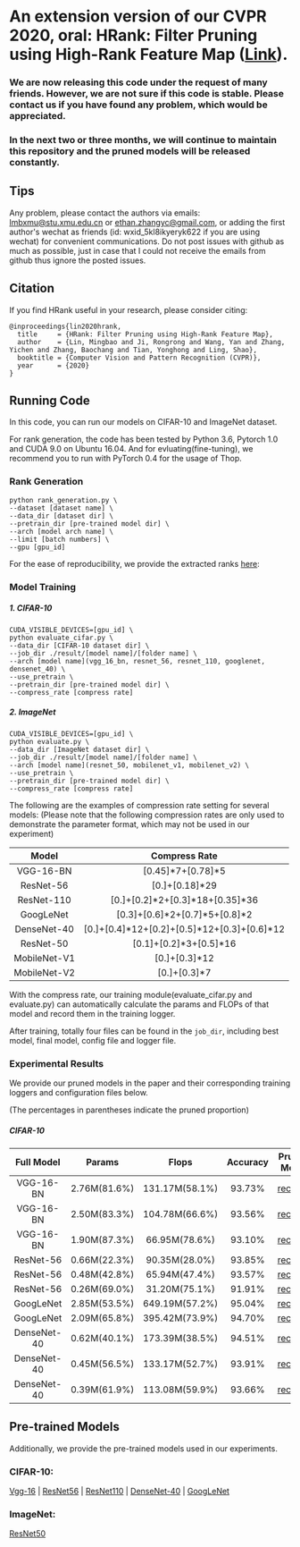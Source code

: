 # An extension version of our CVPR 2020, oral: HRank: Filter Pruning using High-Rank Feature Map ([Link](https://128.84.21.199/abs/2002.10179)).

### We are now releasing this code under the request of many friends. However, we are not sure if this code is stable. Please contact us if you have found any problem, which would be appreciated.

### In the next two or three months, we will continue to maintain this repository and the pruned models will be released constantly. 

## Tips

Any problem, please contact the authors via emails: lmbxmu@stu.xmu.edu.cn or ethan.zhangyc@gmail.com, or adding the first author's wechat as friends (id: wxid_5kl8ikyeryk622 if you are using wechat) for convenient communications. Do not post issues with github as much as possible, just in case that I could not receive the emails from github thus ignore the posted issues.


## Citation
If you find HRank useful in your research, please consider citing:

```
@inproceedings{lin2020hrank,   
  title     = {HRank: Filter Pruning using High-Rank Feature Map},
  author    = {Lin, Mingbao and Ji, Rongrong and Wang, Yan and Zhang, Yichen and Zhang, Baochang and Tian, Yonghong and Ling, Shao},
  booktitle = {Computer Vision and Pattern Recognition (CVPR)},
  year      = {2020}
}
```

## Running Code

In this code, you can run our models on CIFAR-10 and ImageNet dataset. 

For rank generation, the code has been tested by Python 3.6, Pytorch 1.0 and CUDA 9.0 on Ubuntu 16.04. And for evluating(fine-tuning), we recommend you to run with PyTorch 0.4 for the usage of Thop.


### Rank Generation

```shell
python rank_generation.py \
--dataset [dataset name] \
--data_dir [dataset dir] \
--pretrain_dir [pre-trained model dir] \
--arch [model arch name] \
--limit [batch numbers] \
--gpu [gpu_id]

```
For the ease of reproducibility, we provide the extracted ranks [here](https://drive.google.com/drive/folders/1kwOFEtmUw6jwk_qNpLydwUjlouuexd5R?usp=sharing):


### Model Training

##### 1. CIFAR-10

```shell
CUDA_VISIBLE_DEVICES=[gpu_id] \
python evaluate_cifar.py \
--data_dir [CIFAR-10 dataset dir] \
--job_dir ./result/[model name]/[folder name] \
--arch [model name](vgg_16_bn, resnet_56, resnet_110, googlenet, densenet_40) \
--use_pretrain \
--pretrain_dir [pre-trained model dir] \
--compress_rate [compress rate]
```

##### 2. ImageNet

```shell
CUDA_VISIBLE_DEVICES=[gpu_id] \
python evaluate.py \
--data_dir [ImageNet dataset dir] \
--job_dir ./result/[model name]/[folder name] \
--arch [model name](resnet_50, mobilenet_v1, mobilenet_v2) \
--use_pretrain \
--pretrain_dir [pre-trained model dir] \
--compress_rate [compress rate]
```

The following are the examples of compression rate setting for several models: 
(Please note that the following compression rates are only used to demonstrate the parameter format, which may not be used in our experiment)

|  Model      | Compress Rate |
|:-------------:|:-------------------------:|
| VGG-16-BN | [0.45]\*7+[0.78]\*5 | 
| ResNet-56 | [0.]+[0.18]\*29 | 
| ResNet-110 | [0.]+[0.2]\*2+[0.3]\*18+[0.35]\*36 | 
| GoogLeNet | [0.3]+[0.6]\*2+[0.7]\*5+[0.8]\*2 | 
| DenseNet-40 | [0.]+[0.4]\*12+[0.2]+[0.5]\*12+[0.3]+[0.6]\*12 | 
| ResNet-50 | [0.1]+[0.2]\*3+[0.5]\*16 | 
| MobileNet-V1 | [0.]+[0.3]\*12 | 
| MobileNet-V2 | [0.]+[0.3]*7 | 

With the compress rate, our training module(evaluate_cifar.py and evaluate.py) can automatically calculate the params and FLOPs of that model and record them  in the training logger.

After training, totally four files can be found in the `job_dir`, including best model, final model, config file and logger file.

### Experimental Results

We provide our pruned models in the paper and their corresponding training loggers and configuration files below.

(The percentages in parentheses indicate the pruned proportion)

##### CIFAR-10

| Full Model | Params        | Flops          |  Accuracy | Pruned Model                                                 |
|:----------:|:-------------:|:--------------:|:--------:|:------------------------------------------------------------:|
| VGG-16-BN      | 2.76M(81.6%) | 131.17M(58.1%) | 93.73%   | [record1](https://drive.google.com/drive/folders/1iTfZt6bWN9RsoYYv9JHOia0EOEB5vxSp?usp=sharing) |
| VGG-16-BN      | 2.50M(83.3%) | 104.78M(66.6%) | 93.56%   | [record2](https://drive.google.com/drive/folders/1guvmJ97al7dDE7pQ2gcYMpG4ASQyu2rK?usp=sharing) |
| VGG-16-BN      | 1.90M(87.3%) | 66.95M(78.6%) | 93.10%   | [record3](https://drive.google.com/drive/folders/1NWssBVcGJs_d72B89A7vdIzhaDC0zvUX?usp=sharing) |
| ResNet-56   | 0.66M(22.3%) | 90.35M(28.0%) |  93.85%   | [record1](https://drive.google.com/drive/folders/1sfArXzP1iKtBjGMjXXL7GpcgNPjBjRjy?usp=sharing) |
| ResNet-56   | 0.48M(42.8%) | 65.94M(47.4%) | 93.57%   | [record3](https://drive.google.com/drive/folders/12Z21U0eUOQSRHde0Nk7TUwgt0i8gCpTm?usp=sharing) |
| ResNet-56   | 0.26M(69.0%) | 31.20M(75.1%) | 91.91%   | [record4](https://drive.google.com/drive/folders/1b8VZfr9X7vtNk2p3waPsb6hlnJz_jcXk?usp=sharing) |
| GoogLeNet  | 2.85M(53.5%) | 649.19M(57.2%) | 95.04%   | [record1](https://drive.google.com/drive/folders/1fcoRYP3lxSXxBsZtjl8tEJIKZKebJhEC?usp=sharing) |
| GoogLeNet  | 2.09M(65.8%) | 395.42M(73.9%) | 94.70%   | [record2](https://drive.google.com/drive/folders/1zP8iKwWf7JQTie2E_M9p0oxApr52iC2C?usp=sharing) |
| DenseNet-40  | 0.62M(40.1%) | 173.39M(38.5%) | 94.51%   | [record1](https://drive.google.com/drive/folders/1gCOD7MCyjqY7JYKD_WzznRQN-A85kEqk?usp=sharing) |
| DenseNet-40  | 0.45M(56.5%) | 133.17M(52.7%) | 93.91%   | [record3](https://drive.google.com/drive/folders/1s7iuIGKR19-z7fqL54BlszplMmojAP7s?usp=sharing) |
| DenseNet-40  | 0.39M(61.9%) | 113.08M(59.9%) | 93.66%   | [record2](https://drive.google.com/drive/folders/14bP40bwViUIy38z_x0isdLYnXIsO0S2H?usp=sharing) |


## Pre-trained Models 

Additionally, we provide the pre-trained models used in our experiments. 


### CIFAR-10:
 [Vgg-16](https://drive.google.com/open?id=1i3ifLh70y1nb8d4mazNzyC4I27jQcHrE) 
| [ResNet56](https://drive.google.com/open?id=1f1iSGvYFjSKIvzTko4fXFCbS-8dw556T) 
| [ResNet110](https://drive.google.com/open?id=1uENM3S5D_IKvXB26b1BFwMzUpkOoA26m) 
| [DenseNet-40](https://drive.google.com/open?id=12rInJ0YpGwZd_k76jctQwrfzPubsfrZH) 
| [GoogLeNet](https://drive.google.com/open?id=1rYMazSyMbWwkCGCLvofNKwl58W6mmg5c) 

### ImageNet:
 [ResNet50](https://drive.google.com/open?id=1OYpVB84BMU0y-KU7PdEPhbHwODmFvPbB)
